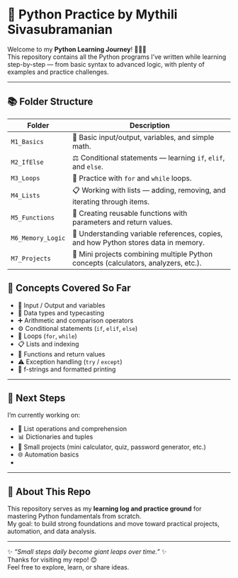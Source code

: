# 🐍 Python Practice by Mythili Sivasubramanian

Welcome to my **Python Learning Journey**! 👩‍💻✨  
This repository contains all the Python programs I’ve written while learning step-by-step — from basic syntax to advanced logic, with plenty of examples and practice challenges.

---

## 📚 Folder Structure

| Folder | Description |
|---------|-------------|
| `M1_Basics` | 🧩 Basic input/output, variables, and simple math. |
| `M2_IfElse` | ⚖️ Conditional statements — learning `if`, `elif`, and `else`. |
| `M3_Loops` | 🔁 Practice with `for` and `while` loops. |
| `M4_Lists` | 📋 Working with lists — adding, removing, and iterating through items. |
| `M5_Functions` | 🧮 Creating reusable functions with parameters and return values. |
| `M6_Memory_Logic` | 🧠 Understanding variable references, copies, and how Python stores data in memory. |
| `M7_Projects` | 💼 Mini projects combining multiple Python concepts (calculators, analyzers, etc.). |


## 🧠 Concepts Covered So Far
- 🏁 Input / Output and variables  
- 🔢 Data types and typecasting  
- ➕ Arithmetic and comparison operators  
- ⚙️ Conditional statements (`if`, `elif`, `else`)  
- 🔁 Loops (`for`, `while`)  
- 📋 Lists and indexing  
- 🧩 Functions and return values  
- ⚠️ Exception handling (`try` / `except`)  
- 💬 f-strings and formatted printing  

---

## 🌟 Next Steps
I’m currently working on:
- 🧮 List operations and comprehension  
- 📊 Dictionaries and tuples  
- 🧠 Small projects (mini calculator, quiz, password generator, etc.)  
- 🌐 Automation basics
- 
---

## 💖 About This Repo
This repository serves as my **learning log and practice ground** for mastering Python fundamentals from scratch.  
My goal: to build strong foundations and move toward practical projects, automation, and data analysis.

---

✨ *“Small steps daily become giant leaps over time.”* ✨  
Thanks for visiting my repo! 😊  
Feel free to explore, learn, or share ideas.
